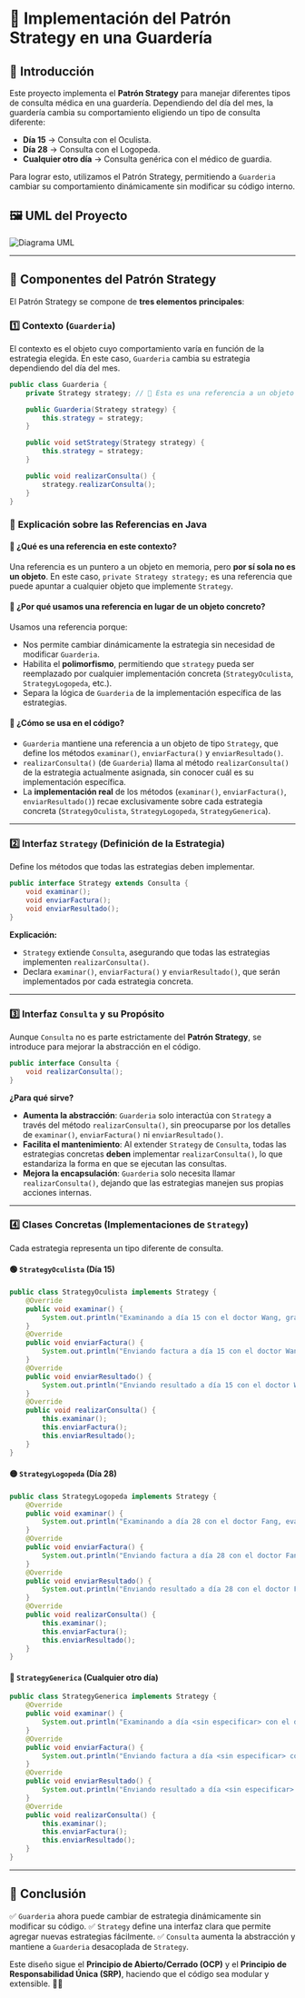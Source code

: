 # 📌 Implementación del Patrón Strategy en una Guardería

## 📖 Introducción
Este proyecto implementa el **Patrón Strategy** para manejar diferentes tipos de consulta médica en una guardería. Dependiendo del día del mes, la guardería cambia su comportamiento eligiendo un tipo de consulta diferente:
- **Día 15** → Consulta con el Oculista.
- **Día 28** → Consulta con el Logopeda.
- **Cualquier otro día** → Consulta genérica con el médico de guardia.

Para lograr esto, utilizamos el Patrón Strategy, permitiendo a `Guarderia` cambiar su comportamiento dinámicamente sin modificar su código interno.

## 🖼️ UML del Proyecto
![Diagrama UML](umlFinal.png)

---

## 🎯 **Componentes del Patrón Strategy**
El Patrón Strategy se compone de **tres elementos principales**:

### 1️⃣ **Contexto (`Guarderia`)**
El contexto es el objeto cuyo comportamiento varía en función de la estrategia elegida. En este caso, `Guarderia` cambia su estrategia dependiendo del día del mes.

```java
public class Guarderia {
    private Strategy strategy; // 🔹 Esta es una referencia a un objeto de tipo Strategy.

    public Guarderia(Strategy strategy) {
        this.strategy = strategy;
    }

    public void setStrategy(Strategy strategy) {
        this.strategy = strategy;
    }

    public void realizarConsulta() {
        strategy.realizarConsulta();
    }
}
```

### 📌 **Explicación sobre las Referencias en Java**

#### 🔹 **¿Qué es una referencia en este contexto?**
Una referencia es un puntero a un objeto en memoria, pero **por sí sola no es un objeto**. En este caso, `private Strategy strategy;` es una referencia que puede apuntar a cualquier objeto que implemente `Strategy`.

#### 🔹 **¿Por qué usamos una referencia en lugar de un objeto concreto?**
Usamos una referencia porque:
- Nos permite cambiar dinámicamente la estrategia sin necesidad de modificar `Guarderia`.
- Habilita el **polimorfismo**, permitiendo que `strategy` pueda ser reemplazado por cualquier implementación concreta (`StrategyOculista`, `StrategyLogopeda`, etc.).
- Separa la lógica de `Guarderia` de la implementación específica de las estrategias.

#### 🔹 **¿Cómo se usa en el código?**
- `Guarderia` mantiene una referencia a un objeto de tipo `Strategy`, que define los métodos `examinar()`, `enviarFactura()` y `enviarResultado()`.
- `realizarConsulta()` (de `Guarderia`) llama al método `realizarConsulta()` de la estrategia actualmente asignada, sin conocer cuál es su implementación específica.
- La **implementación real** de los métodos (`examinar()`, `enviarFactura()`, `enviarResultado()`) recae exclusivamente sobre cada estrategia concreta (`StrategyOculista`, `StrategyLogopeda`, `StrategyGenerica`).

---

### 2️⃣ **Interfaz `Strategy` (Definición de la Estrategia)**
Define los métodos que todas las estrategias deben implementar.

```java
public interface Strategy extends Consulta {
    void examinar();
    void enviarFactura();
    void enviarResultado();
}
```
**Explicación:**
- `Strategy` extiende `Consulta`, asegurando que todas las estrategias implementen `realizarConsulta()`.
- Declara `examinar()`, `enviarFactura()` y `enviarResultado()`, que serán implementados por cada estrategia concreta.

---

### 3️⃣ **Interfaz `Consulta` y su Propósito**

Aunque `Consulta` no es parte estrictamente del **Patrón Strategy**, se introduce para mejorar la abstracción en el código.

```java
public interface Consulta {
    void realizarConsulta();
}
```

**¿Para qué sirve?**
- **Aumenta la abstracción**: `Guarderia` solo interactúa con `Strategy` a través del método `realizarConsulta()`, sin preocuparse por los detalles de `examinar()`, `enviarFactura()` ni `enviarResultado()`.
- **Facilita el mantenimiento**: Al extender `Strategy` de `Consulta`, todas las estrategias concretas **deben** implementar `realizarConsulta()`, lo que estandariza la forma en que se ejecutan las consultas.
- **Mejora la encapsulación**: `Guarderia` solo necesita llamar `realizarConsulta()`, dejando que las estrategias manejen sus propias acciones internas.

---

### 4️⃣ **Clases Concretas (Implementaciones de `Strategy`)**
Cada estrategia representa un tipo diferente de consulta.


#### **🟢 `StrategyOculista` (Día 15)**
```java
public class StrategyOculista implements Strategy {
    @Override
    public void examinar() {
        System.out.println("Examinando a día 15 con el doctor Wang, graduando la vista de los niños");
    }
    @Override
    public void enviarFactura() {
        System.out.println("Enviando factura a día 15 con el doctor Wang");
    }
    @Override
    public void enviarResultado() {
        System.out.println("Enviando resultado a día 15 con el doctor Wang");
    }
    @Override
    public void realizarConsulta() {
        this.examinar();
        this.enviarFactura();
        this.enviarResultado();
    }
}
```

#### **🟡 `StrategyLogopeda` (Día 28)**
```java
public class StrategyLogopeda implements Strategy {
    @Override
    public void examinar() {
        System.out.println("Examinando a día 28 con el doctor Fang, evaluando la dicción de los niños");
    }
    @Override
    public void enviarFactura() {
        System.out.println("Enviando factura a día 28 con el doctor Fang");
    }
    @Override
    public void enviarResultado() {
        System.out.println("Enviando resultado a día 28 con el doctor Fang");
    }
    @Override
    public void realizarConsulta() {
        this.examinar();
        this.enviarFactura();
        this.enviarResultado();
    }
}
```

#### **🔵 `StrategyGenerica` (Cualquier otro día)**
```java
public class StrategyGenerica implements Strategy {
    @Override
    public void examinar() {
        System.out.println("Examinando a día <sin especificar> con el doctor correspondiente");
    }
    @Override
    public void enviarFactura() {
        System.out.println("Enviando factura a día <sin especificar> con el doctor correspondiente");
    }
    @Override
    public void enviarResultado() {
        System.out.println("Enviando resultado a día <sin especificar> con el doctor correspondiente");
    }
    @Override
    public void realizarConsulta() {
        this.examinar();
        this.enviarFactura();
        this.enviarResultado();
    }
}
```

---

## 🚀 **Conclusión**
✅ `Guarderia` ahora puede cambiar de estrategia dinámicamente sin modificar su código.
✅ `Strategy` define una interfaz clara que permite agregar nuevas estrategias fácilmente.
✅ `Consulta` aumenta la abstracción y mantiene a `Guarderia` desacoplada de `Strategy`.

Este diseño sigue el **Principio de Abierto/Cerrado (OCP)** y el **Principio de Responsabilidad Única (SRP)**, haciendo que el código sea modular y extensible. 🎯🚀
